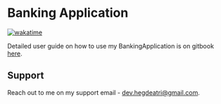 ﻿# Banking Application
[![wakatime](https://wakatime.com/badge/user/ee5b4fd5-a7ea-4b3c-b25e-710e5842ef79/project/6564c047-043d-426e-966f-7a6915dbef57.svg)](https://wakatime.com/badge/user/ee5b4fd5-a7ea-4b3c-b25e-710e5842ef79/project/6564c047-043d-426e-966f-7a6915dbef57)

Detailed user guide on how to use my BankingApplication is on gitbook [here](https://hegdeatri.gitbook.io/computer-science-nea/).

## Support

Reach out to me on my support email - dev.hegdeatri@gmail.com.
